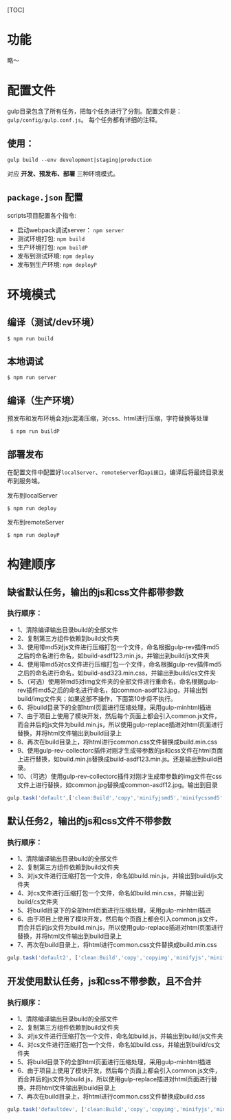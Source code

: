 [TOC]

# 功能
略～

# 配置文件
gulp目录包含了所有任务，把每个任务进行了分割。配置文件是：`gulp/config/gulp.conf.js`。
每个任务都有详细的注释。

## 使用：
`gulp build --env development|staging|production`

对应 **开发、预发布、部署** 三种环境模式。

## `package.json` 配置

scripts项目配置各个指令:

* 启动webpack调试server： `npm server`
* 测试环境打包: `npm build`
* 生产环境打包: `npm buildP`
* 发布到测试环境: `npm deploy`
* 发布到生产环境: `npm deployP`

# 环境模式
## 编译（测试/dev环境） ##

    $ npm run build

## 本地调试 ##

    $ npm run server

 ## 编译（生产环境） ##

预发布和发布环境会对js混淆压缩，对css、html进行压缩，字符替换等处理

     $ npm run buildP

## 部署发布 ##

在配置文件中配置好`localServer`、`remoteServer`和`api接口`，编译后将最终目录发布到服务端。

发布到localServer

    $ npm run deploy

发布到remoteServer

    $ npm run deployP



# 构建顺序
## 缺省默认任务，输出的js和css文件都带参数
### 执行顺序：
* 1、清除编译输出目录build的全部文件
* 2、复制第三方组件依赖到build文件夹
* 3、使用带md5对js文件进行压缩打包一个文件，命名根据gulp-rev插件md5之后的命名进行命名，如build-asdf123.min.js，并输出到build/js文件夹
* 4、使用带md5对cs文件进行压缩打包一个文件，命名根据gulp-rev插件md5之后的命名进行命名，如build-asd323.min.css，并输出到build/cs文件夹
* 5、（可选）使用带md5对img文件夹的全部文件进行重命名，命名根据gulp-rev插件md5之后的命名进行命名，如common-asdf123.jpg，并输出到build/img文件夹；如果这部不操作，下面第10步将不执行。
* 6、将build目录下的全部html页面进行压缩处理，采用gulp-minhtml插进
* 7、由于项目上使用了模块开发，然后每个页面上都会引入common.js文件，而合并后的js文件为build.min.js，所以使用gulp-replace插进对html页面进行替换，并将html文件输出到build目录上
* 8、再次在build目录上，将html进行common.css文件替换成build.min.css
* 9、使用gulp-rev-collectorc插件对刚才生成带参数的js和css文件在html页面上进行替换，如build.min.js替换成build-asdf123.min.js。还是输出到build目录。
* 10、（可选）使用gulp-rev-collectorc插件对刚才生成带参数的img文件在css文件上进行替换，如common.jpg替换成common-asdf12.jpg。输出到目录

```js
gulp.task('default',['clean:Build','copy','minifyjsmd5','minifycssmd5','minifyimgmd5','replacejs','replacecss','html','rev','revimg']);
```

## 默认任务2，输出的js和css文件不带参数
### 执行顺序：
 * 1、清除编译输出目录build的全部文件
 * 2、复制第三方组件依赖到build文件夹
 * 3、对js文件进行压缩打包一个文件，命名如build.min.js，并输出到build/js文件夹
 * 4、对cs文件进行压缩打包一个文件，命名如build.min.css，并输出到build/cs文件夹
 * 5、将build目录下的全部html页面进行压缩处理，采用gulp-minhtml插进
 * 6、由于项目上使用了模块开发，然后每个页面上都会引入common.js文件，而合并后的js文件为build.min.js，所以使用gulp-replace插进对html页面进行替换，并将html文件输出到build目录上
 * 7、再次在build目录上，将html进行common.css文件替换成build.min.css

```js
gulp.task('default2', ['clean:Build','copy','copyimg','minifyjs','minifycss','replacejs','replacecss','html']);
```

## 开发使用默认任务，js和css不带参数，且不合并
### 执行顺序：
 * 1、清除编译输出目录build的全部文件
 * 2、复制第三方组件依赖到build文件夹
 * 3、对js文件进行压缩打包一个文件，命名如build.js，并输出到build/js文件夹
 * 4、对cs文件进行压缩打包一个文件，命名如build.css，并输出到build/cs文件夹
 * 5、将build目录下的全部html页面进行压缩处理，采用gulp-minhtml插进
 * 6、由于项目上使用了模块开发，然后每个页面上都会引入common.js文件，而合并后的js文件为build.js，所以使用gulp-replace插进对html页面进行替换，并将html文件输出到build目录上
 * 7、再次在build目录上，将html进行common.css文件替换成build.css

```js
gulp.task('defaultdev', ['clean:Build','copy','copyimg','minifyjs','minifycss','replacejsdev','replacecssdev','html']);
```
